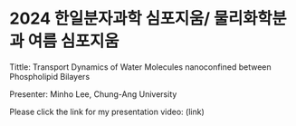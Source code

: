 # 2024 한일분자과학 심포지움/ 물리화학분과 여름 심포지움

Tittle: Transport Dynamics of Water Molecules nanoconfined between Phospholipid Bilayers

Presenter: Minho Lee, Chung-Ang University



Please click the link for my presentation video: (link)
